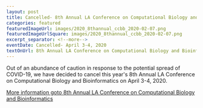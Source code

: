 ```yaml
---
layout: post
title: Cancelled- 8th Annual LA Conference on Computational Biology and Bioinformatics, April 3-4, 2020
categories: featured
featuredImageUrl: images/2020_8thannual_ccbb_2020-02-07.png
featuredImageUrlSquare: images/2020_8thannual_ccbb_2020-02-07.png
excerpt_separator: <!--more-->
eventDate: Cancelled- April 3-4, 2020
textOnUrl: 8th Annual LA Conference on Computational Biology and Bioinformatics
---
```

<p>Out of an abundance of caution in response to the potential spread of COVID-19, we have decided to cancel this year's 8th Annual LA Conference on Computational Biology and Bioinformatics on April 3-4, 2020.
</p>
  <a class="button" href="{{ "/conference-on-biology-and-bioinformatics.html" | relative_url }}">More information goto 8th Annual LA Conference on Computational Biology and Bioinformatics</a>
